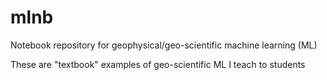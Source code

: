 # mlnb
Notebook repository for geophysical/geo-scientific machine learning (ML)

These are "textbook" examples of geo-scientific ML I teach to students
